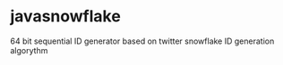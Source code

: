 javasnowflake
=============

64 bit sequential ID generator based on twitter snowflake ID generation algorythm